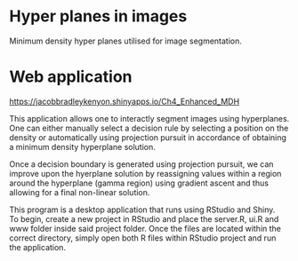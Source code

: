 # Hyper planes in images
Minimum density hyper planes utilised for image segmentation.

# Web application 
https://jacobbradleykenyon.shinyapps.io/Ch4_Enhanced_MDH

This application allows one to interactly segment images using hyperplanes.  One can either manually select a decision rule by selecting a position on the density or automatically using projection pursuit in accordance of obtaining a minimum density hyperplane solution.

Once a decision boundary is generated using projection pursuit, we can improve upon the hyerplane solution by reassigning values within a region around the hyperplane (gamma region) using gradient ascent and thus allowing for a final non-linear solution.

This program is a desktop application that runs using RStudio and Shiny.  
To begin, create a new project in RStudio and place the server.R, ui.R and www folder inside said project folder.
Once the files are located within the correct directory, simply open both R files within RStudio project and run the application.
